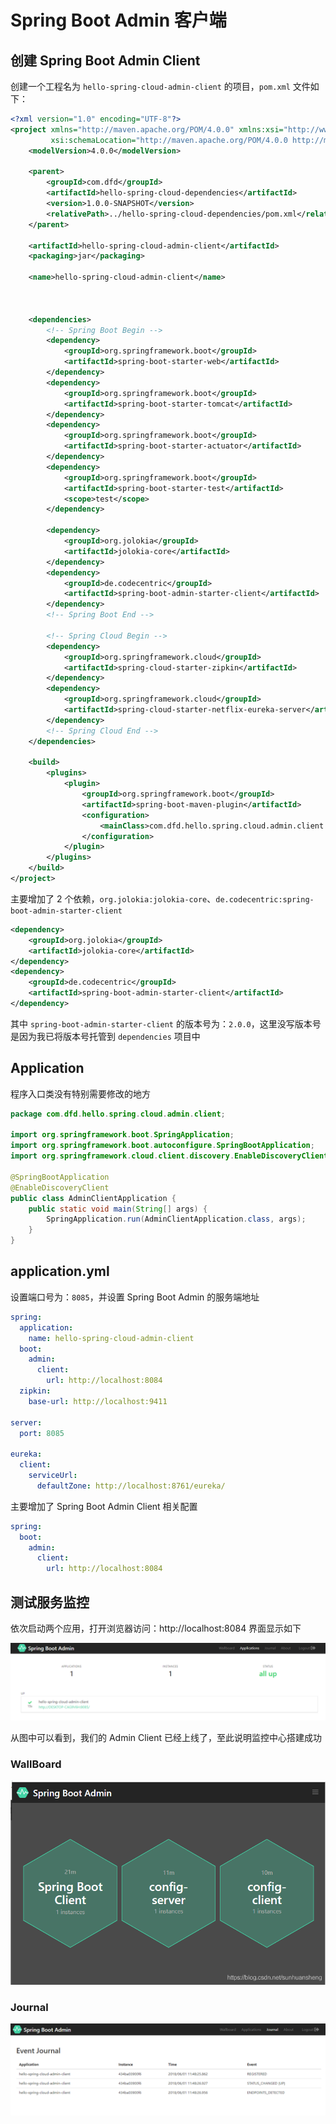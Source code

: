 # Spring Boot Admin 客户端

## 创建 Spring Boot Admin Client

创建一个工程名为 `hello-spring-cloud-admin-client` 的项目，`pom.xml` 文件如下：

```xml
<?xml version="1.0" encoding="UTF-8"?>
<project xmlns="http://maven.apache.org/POM/4.0.0" xmlns:xsi="http://www.w3.org/2001/XMLSchema-instance"
         xsi:schemaLocation="http://maven.apache.org/POM/4.0.0 http://maven.apache.org/xsd/maven-4.0.0.xsd">
    <modelVersion>4.0.0</modelVersion>

    <parent>
        <groupId>com.dfd</groupId>
        <artifactId>hello-spring-cloud-dependencies</artifactId>
        <version>1.0.0-SNAPSHOT</version>
        <relativePath>../hello-spring-cloud-dependencies/pom.xml</relativePath>
    </parent>

    <artifactId>hello-spring-cloud-admin-client</artifactId>
    <packaging>jar</packaging>

    <name>hello-spring-cloud-admin-client</name>
    
    

    <dependencies>
        <!-- Spring Boot Begin -->
        <dependency>
            <groupId>org.springframework.boot</groupId>
            <artifactId>spring-boot-starter-web</artifactId>
        </dependency>
        <dependency>
            <groupId>org.springframework.boot</groupId>
            <artifactId>spring-boot-starter-tomcat</artifactId>
        </dependency>
        <dependency>
            <groupId>org.springframework.boot</groupId>
            <artifactId>spring-boot-starter-actuator</artifactId>
        </dependency>
        <dependency>
            <groupId>org.springframework.boot</groupId>
            <artifactId>spring-boot-starter-test</artifactId>
            <scope>test</scope>
        </dependency>

        <dependency>
            <groupId>org.jolokia</groupId>
            <artifactId>jolokia-core</artifactId>
        </dependency>
        <dependency>
            <groupId>de.codecentric</groupId>
            <artifactId>spring-boot-admin-starter-client</artifactId>
        </dependency>
        <!-- Spring Boot End -->

        <!-- Spring Cloud Begin -->
        <dependency>
            <groupId>org.springframework.cloud</groupId>
            <artifactId>spring-cloud-starter-zipkin</artifactId>
        </dependency>
        <dependency>
            <groupId>org.springframework.cloud</groupId>
            <artifactId>spring-cloud-starter-netflix-eureka-server</artifactId>
        </dependency>
        <!-- Spring Cloud End -->
    </dependencies>

    <build>
        <plugins>
            <plugin>
                <groupId>org.springframework.boot</groupId>
                <artifactId>spring-boot-maven-plugin</artifactId>
                <configuration>
                    <mainClass>com.dfd.hello.spring.cloud.admin.client.AdminClientApplication</mainClass>
                </configuration>
            </plugin>
        </plugins>
    </build>
</project>
```

主要增加了 2 个依赖，`org.jolokia:jolokia-core`、`de.codecentric:spring-boot-admin-starter-client`

```xml
<dependency>
    <groupId>org.jolokia</groupId>
    <artifactId>jolokia-core</artifactId>
</dependency>
<dependency>
    <groupId>de.codecentric</groupId>
    <artifactId>spring-boot-admin-starter-client</artifactId>
</dependency>
```

其中 `spring-boot-admin-starter-client` 的版本号为：`2.0.0`，这里没写版本号是因为我已将版本号托管到 `dependencies` 项目中

## Application

程序入口类没有特别需要修改的地方

```java
package com.dfd.hello.spring.cloud.admin.client;

import org.springframework.boot.SpringApplication;
import org.springframework.boot.autoconfigure.SpringBootApplication;
import org.springframework.cloud.client.discovery.EnableDiscoveryClient;

@SpringBootApplication
@EnableDiscoveryClient
public class AdminClientApplication {
    public static void main(String[] args) {
        SpringApplication.run(AdminClientApplication.class, args);
    }
}
```

## application.yml

设置端口号为：`8085`，并设置 Spring Boot Admin 的服务端地址

```yml
spring:
  application:
    name: hello-spring-cloud-admin-client
  boot:
    admin:
      client:
        url: http://localhost:8084
  zipkin:
    base-url: http://localhost:9411

server:
  port: 8085

eureka:
  client:
    serviceUrl:
      defaultZone: http://localhost:8761/eureka/
```

主要增加了 Spring Boot Admin Client 相关配置

```yml
spring:
  boot:
    admin:
      client:
        url: http://localhost:8084
```

## 测试服务监控

依次启动两个应用，打开浏览器访问：http://localhost:8084 界面显示如下

![img](./img/Lusifer2018060105410005.png)

从图中可以看到，我们的 Admin Client 已经上线了，至此说明监控中心搭建成功

### WallBoard

![img](./img/20181210142857621.png)

### Journal

![img](./img/Lusifer2018060105410007.png)